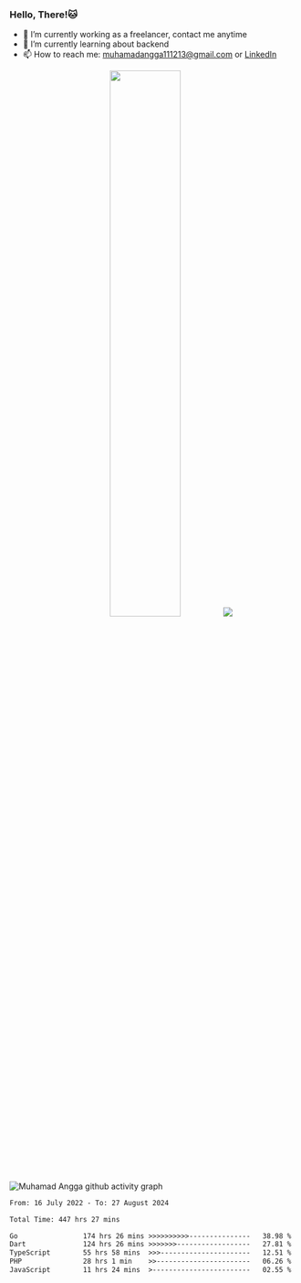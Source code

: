 
### Hello, There!🐱

- 🔭 I’m currently working as a freelancer, contact me anytime
- 🌱 I’m currently learning about backend
- 📫 How to reach me: [muhamadangga111213@gmail.com](mailto:muhamadangga111213@gmail.com) or [LinkedIn](https://www.linkedin.com/in/muhamad-angga)

<p align="center">
    <img width="49.5%" src="https://github-readme-stats.vercel.app/api?username=muhangga&count_private=true&theme=ocean_dark&show_icons=true" />
    &nbsp;
    <img src="https://github-readme-stats.vercel.app/api/top-langs/?username=muhangga&langs_count=8&layout=compact&theme=ocean_dark&show_icons=true" />
</p>

![Muhamad Angga github activity graph](https://github-readme-activity-graph.cyclic.app/graph?username=muhangga&custom_title=Angga&color=708090&theme=github-dark)


<!--START_SECTION:waka-->

```txt
From: 16 July 2022 - To: 27 August 2024

Total Time: 447 hrs 27 mins

Go                174 hrs 26 mins >>>>>>>>>>---------------   38.98 %
Dart              124 hrs 26 mins >>>>>>>------------------   27.81 %
TypeScript        55 hrs 58 mins  >>>----------------------   12.51 %
PHP               28 hrs 1 min    >>-----------------------   06.26 %
JavaScript        11 hrs 24 mins  >------------------------   02.55 %
```

<!--END_SECTION:waka-->
